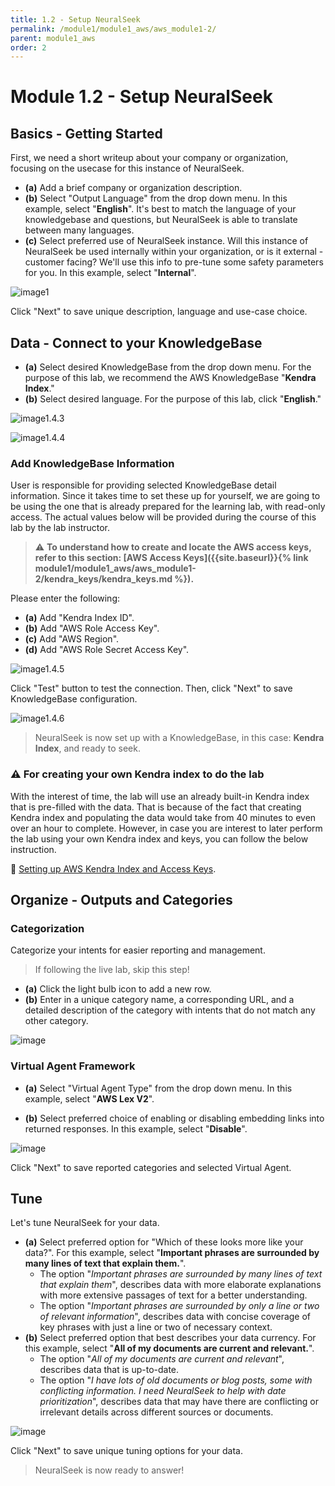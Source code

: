 ```yaml
---
title: 1.2 - Setup NeuralSeek
permalink: /module1/module1_aws/aws_module1-2/
parent: module1_aws
order: 2
---
```


# Module 1.2 - Setup NeuralSeek

## Basics - Getting Started
First, we need a short writeup about your company or organization, focusing on the usecase for this instance of NeuralSeek.

- **(a)** Add a brief company or organization description. 
- **(b)** Select "Output Language" from the drop down menu. In this example, select "**English**". It's best to match the language of your knowledgebase and questions, but NeuralSeek is able to translate between many languages.
- **(c)** Select preferred use of NeuralSeek instance. Will this instance of NeuralSeek be used internally within your organization, or is it external - customer facing? We'll use this info to pre-tune some safety parameters for you. In this example, select "**Internal**". 

![image1]()

Click "Next" to save unique description, language and use-case choice. 

## Data - Connect to your KnowledgeBase

- **(a)** Select desired KnowledgeBase from the drop down menu. For the purpose of this lab, we recommend the AWS KnowledgeBase "**Kendra Index**." 
- **(b)** Select desired language. For the purpose of this lab, click "**English**." 
  
![image1.4.3]()

![image1.4.4]()

### Add KnowledgeBase Information

User is responsible for providing selected KnowledgeBase detail information. Since it takes time to set these up for yourself, we are going to be using the one that is already prepared for the learning lab, with read-only access. The actual values below will be provided during the course of this lab by the lab instructor.

> ⚠️ **To understand how to create and locate the AWS access keys, refer to this section: [AWS Access Keys]({{site.baseurl}}{% link module1/module1_aws/aws_module1-2/kendra_keys/kendra_keys.md %}).**

Please enter the following:

- **(a)** Add "Kendra Index ID".
- **(b)** Add "AWS Role Access Key".
- **(c)** Add "AWS Region".
- **(d)** Add "AWS Role Secret Access Key".

![image1.4.5]()
 
Click "Test" button to test the connection. Then, click "Next" to save KnowledgeBase configuration. 

![image1.4.6]()

> NeuralSeek is now set up with a KnowledgeBase, in this case: **Kendra Index**, and ready to seek. 

### ⚠️ For creating your own Kendra index to do the lab

With the interest of time, the lab will use an already built-in Kendra index that is pre-filled with the data. That is because of the fact that creating Kendra index and populating the data would take from 40 minutes to even over an hour to complete. However, in case you are interest to later perform the lab using your own Kendra index and keys, you can follow the below instruction.

🔗 <a href="{% link module1/module1_aws/aws_module1-2/kendra_keys/kendra_keys.md %}">Setting up AWS Kendra Index and Access Keys</a>.

## Organize - Outputs and Categories
### Categorization
Categorize your intents for easier reporting and management. 

> If following the live lab, skip this step! 

- **(a)** Click the light bulb icon to add a new row. 
- **(b)** Enter in a unique category name, a corresponding URL, and a detailed description of the category with intents that do not match any other category.

![image]()

### Virtual Agent Framework
- **(a)** Select "Virtual Agent Type" from the drop down menu. In this example, select "**AWS Lex V2**".

- **(b)** Select preferred choice of enabling or disabling embedding links into returned responses. In this example, select "**Disable**". 

![image]()

Click "Next" to save reported categories and selected Virtual Agent. 

## Tune
Let's tune NeuralSeek for your data.

- **(a)** Select preferred option for "Which of these looks more like your data?". For this example, select "**Important phrases are surrounded by many lines of text that explain them.**". 
    - The option "*Important phrases are surrounded by many lines of text that explain them*", describes data with more elaborate explanations with more extensive passages of text for a better understanding.  
    - The option "*Important phrases are surrounded by only a line or two of relevant information*", describes data with concise coverage of key phrases with just a line or two of necessary context. 
- **(b)** Select preferred option that best describes your data currency. For this example, select "**All of my documents are current and relevant.**". 
    - The option "*All of my documents are current and relevant*", describes data that is up-to-date.
    - The option "*I have lots of old documents or blog posts, some with conflicting information. I need NeuralSeek to help with date prioritization*", describes data that may have there are conflicting or irrelevant details across different sources or documents.

![image]()

Click "Next" to save unique tuning options for your data.

> NeuralSeek is now ready to answer!